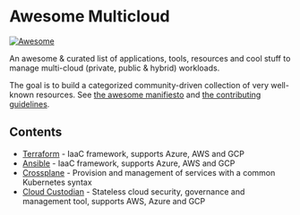 # Awesome Multicloud

[![Awesome](https://awesome.re/badge.svg)](https://awesome.re)

An awesome & curated list of applications, tools, resources and cool stuff to manage multi-cloud (private, public & hybrid) workloads.

The goal is to build a categorized community-driven collection of very well-known resources. See [the awesome manifiesto](https://github.com/sindresorhus/awesome/blob/main/awesome.md) and [the contributing guidelines](https://github.com/sindresorhus/awesome/blob/main/contributing.md).

## Contents

- [Terraform](https://www.terraform.io/) - IaaC framework, supports Azure, AWS and GCP
- [Ansible](https://www.ansible.com/) - IaaC framework, supports Azure, AWS and GCP
- [Crossplane](https://crossplane.io/) - Provision and management of services with a common Kubernetes syntax
- [Cloud Custodian](https://cloudcustodian.io/) - Stateless cloud security, governance and management tool, supports AWS, Azure and GCP